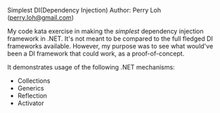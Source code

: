 Simplest DI(Dependency Injection)
Author: Perry Loh (perry.loh@gmail.com)

My code kata exercise in making the *simplest* dependency injection framework in .NET. It's not meant to be compared to the full fledged DI frameworks available. However, my purpose was to see what would've been a DI framework that could work, as a proof-of-concept.

It demonstrates usage of the following .NET mechanisms:
- Collections 
- Generics
- Reflection
- Activator


